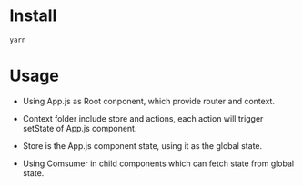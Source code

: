 # Install
```
yarn 
```

# Usage

- Using App.js as Root conponent, which provide router and context.

- Context folder include store and actions, each action will trigger setState of App.js component.

- Store is the App.js component state, using it as the global state.

- Using Comsumer in child components which can fetch state from global state.
